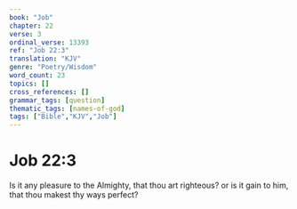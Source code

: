 ```yaml
---
book: "Job"
chapter: 22
verse: 3
ordinal_verse: 13393
ref: "Job 22:3"
translation: "KJV"
genre: "Poetry/Wisdom"
word_count: 23
topics: []
cross_references: []
grammar_tags: [question]
thematic_tags: [names-of-god]
tags: ["Bible","KJV","Job"]
---
```


# Job 22:3

Is it any pleasure to the Almighty, that thou art righteous? or is it gain to him, that thou makest thy ways perfect?
